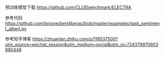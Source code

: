 预训练模型下载
https://github.com/CLUEbenchmark/ELECTRA

参考代码
https://github.com/bojone/bert4keras/blob/master/examples/task_sentiment_albert.py

参考知乎博客
https://zhuanlan.zhihu.com/p/116537500?utm_source=wechat_session&utm_medium=social&utm_oi=724379970603880448

